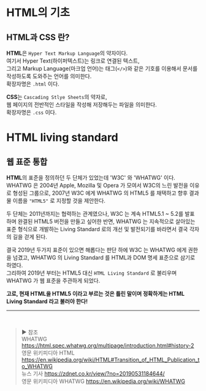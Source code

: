 # HTML의 기초

## HTML과 CSS 란?

**HTML**은 `Hyper Text Markup Language`의 약자이다.  
여기서 Hyper Text(하이퍼텍스트)는 링크로 연결된 텍스트,  
그리고 Markup Language(마크업 언어)는 태그(`</>`)와 같은 기호를 이용해서 문서를 작성하도록 도와주는 언어를 의미한다.  
확장자명은 `.html` 이다.

**CSS**는 `Cascading Stlye Sheets`의 약자로,  
웹 페이지의 전반적인 스타일을 작성해 저장해두는 파일을 의미한다.  
확장자명은 `.css` 이다.
<br>

# HTML living standard

## 웹 표준 통합

**HTML**의 표준을 정의하던 두 단체가 있었는데 'W3C' 와 'WHATWG' 이다.  
WHATWG 은 2004년 Apple, Mozilla 및 Opera 가 모여서 W3C의 느린 발전을 이유로 형성된 그룹으로, 2007년 W3C 에게 WHATWG 의 HTML5 를 채택하고 향후 결과물 이름을 `"HTML5"` 로 지정할 것을 제안한다.

두 단체는 2011년까지는 협력하는 관계였으나, W3C 는 계속 HTML5.1 ~ 5.2를 발표하며 완결된 HTML5 버전을 만들고 싶어한 반면, WHATWG 는 지속적으로 살아있는 표준 형식으로 개발하는 Living Standard 로의 개선 및 발전되기를 바라면서 결국 각자의 길을 걷게 된다.

결국 2019년 두가지 표준이 있으면 해롭다는 판단 하에 W3C 는 WHATWG 에게 권한을 넘겼고, WHATWG 의 Living Standard 를 HTML과 DOM 명세 표준으로 삼기로 하였다.  
그리하여 2019년 부터는 HTML5 대신 `HTML Living Standard` 로 불리우며 WHATWG 가 웹 표준을 주관하게 되었다.

**고로, 현재 HTML을 HTML5 이라고 부르는 것은 틀린 말이며 정확하게는 HTML Living Standard 라고 불러야 한다!**

---

<br>

> ▶︎ 참조  
> WHATWG <https://html.spec.whatwg.org/multipage/introduction.html#history-2>  
> 영문 위키피디아 HTML <https://en.wikipedia.org/wiki/HTML#Transition_of_HTML_Publication_to_WHATWG>  
> 뉴스 기사 <https://zdnet.co.kr/view/?no=20190531184644/>  
> 영문 위키피디아 WHATWG <https://en.wikipedia.org/wiki/WHATWG>
